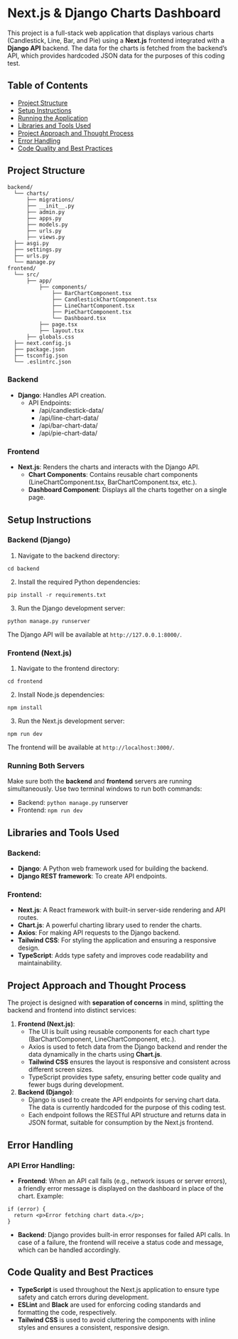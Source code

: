 # Next.js & Django Charts Dashboard

This project is a full-stack web application that displays various charts (Candlestick, Line, Bar, and Pie) using a **Next.js** frontend integrated with a **Django API** backend. The data for the charts is fetched from the backend’s API, which provides hardcoded JSON data for the purposes of this coding test.

## Table of Contents

- [Project Structure](#project-structure)
- [Setup Instructions](#setup-instructions)
- [Running the Application](#running-the-application)
- [Libraries and Tools Used](#libraries-and-tools-used)
- [Project Approach and Thought Process](#project-approach-and-thought-process)
- [Error Handling](#error-handling)
- [Code Quality and Best Practices](#code-quality-and-best-practices)

## Project Structure
```plaintext
backend/
  └── charts/
      ├── migrations/
      ├── __init__.py
      ├── admin.py
      ├── apps.py
      ├── models.py
      ├── urls.py
      ├── views.py
  ├── asgi.py
  ├── settings.py
  ├── urls.py
  └── manage.py
frontend/
  └── src/
      ├── app/
          ├── components/
              ├── BarChartComponent.tsx
              ├── CandlestickChartComponent.tsx
              ├── LineChartComponent.tsx
              ├── PieChartComponent.tsx
              └── Dashboard.tsx
          ├── page.tsx
          ├── layout.tsx
      ├── globals.css
  ├── next.config.js
  ├── package.json
  ├── tsconfig.json
  └── .eslintrc.json
  ```
### Backend
- **Django**: Handles API creation. 
    - API Endpoints:
        - /api/candlestick-data/
        - /api/line-chart-data/
        - /api/bar-chart-data/
        - /api/pie-chart-data/

### Frontend
- **Next.js**: Renders the charts and interacts with the Django API.
	- **Chart Components**: Contains reusable chart components (LineChartComponent.tsx, BarChartComponent.tsx, etc.).
	- **Dashboard Component**: Displays all the charts together on a single page.

## Setup Instructions

### Backend (Django)
1.	Navigate to the backend directory: 
```
cd backend
```
2.	Install the required Python dependencies: 
```
pip install -r requirements.txt
```
3.	Run the Django development server: 
```
python manage.py runserver
```

The Django API will be available at `http://127.0.0.1:8000/`.

### Frontend (Next.js)

1.	Navigate to the frontend directory: 
```
cd frontend
```
2.	Install Node.js dependencies:
```
npm install
```
3.	Run the Next.js development server: 
```
npm run dev
```

The frontend will be available at `http://localhost:3000/`.

### Running Both Servers

Make sure both the **backend** and **frontend** servers are running simultaneously. Use two terminal windows to run both commands:
- Backend: `python manage.py` runserver
- Frontend: `npm run dev`

## Libraries and Tools Used

### Backend:
- **Django**: A Python web framework used for building the backend.
- **Django REST framework**: To create API endpoints.

### Frontend:
- **Next.js**: A React framework with built-in server-side rendering and API routes.
- **Chart.js**: A powerful charting library used to render the charts.
- **Axios**: For making API requests to the Django backend.
- **Tailwind CSS**: For styling the application and ensuring a responsive design.
- **TypeScript**: Adds type safety and improves code readability and maintainability.

## Project Approach and Thought Process

The project is designed with **separation of concerns** in mind, splitting the backend and frontend into distinct services:
1.	**Frontend (Next.js)**:
    - The UI is built using reusable components for each chart type (BarChartComponent, LineChartComponent, etc.).
	- Axios is used to fetch data from the Django backend and render the data dynamically in the charts using **Chart.js**.
	- **Tailwind CSS** ensures the layout is responsive and consistent across different screen sizes.
	- TypeScript provides type safety, ensuring better code quality and fewer bugs during development.
2.	**Backend (Django)**:
	- Django is used to create the API endpoints for serving chart data. The data is currently hardcoded for the purpose of this coding test.
	- Each endpoint follows the RESTful API structure and returns data in JSON format, suitable for consumption by the Next.js frontend.

## Error Handling

### API Error Handling:
- **Frontend**: When an API call fails (e.g., network issues or server errors), a friendly error message is displayed on the dashboard in place of the chart.
Example:
```
if (error) {
  return <p>Error fetching chart data.</p>;
}
```
- **Backend**: Django provides built-in error responses for failed API calls. In case of a failure, the frontend will receive a status code and message, which can be handled accordingly.

## Code Quality and Best Practices
- **TypeScript** is used throughout the Next.js application to ensure type safety and catch errors during development.
- **ESLint** and **Black** are used for enforcing coding standards and formatting the code, respectively.
- **Tailwind CSS** is used to avoid cluttering the components with inline styles and ensures a consistent, responsive design.